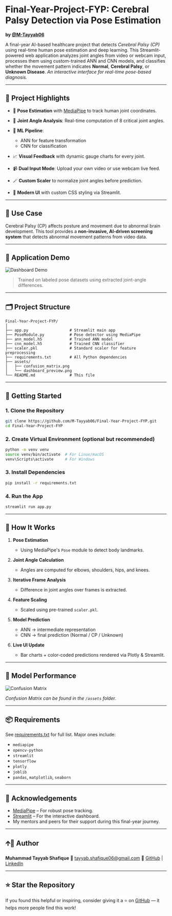 # Final-Year-Project-FYP: Cerebral Palsy Detection via Pose Estimation

**by [@M-Tayyab06](https://github.com/M-Tayyab06)**

A final-year AI-based healthcare project that detects *Cerebral Palsy (CP)* using real-time human pose estimation and deep learning. This Streamlit-powered web application analyzes joint angles from video or webcam input, processes them using custom-trained ANN and CNN models, and classifies whether the movement pattern indicates **Normal**, **Cerebral Palsy**, or **Unknown Disease**.
*An interactive interface for real-time pose-based diagnosis.*

---

## 🧠 Project Highlights

* 🧍 **Pose Estimation** with [MediaPipe](https://mediapipe.dev) to track human joint coordinates.
* 🥮 **Joint Angle Analysis**: Real-time computation of 8 critical joint angles.
* 🧪 **ML Pipeline**:

  * ANN for feature transformation
  * CNN for classification
* 📈 **Visual Feedback** with dynamic gauge charts for every joint.
* 📹 **Dual Input Mode**: Upload your own video or use webcam live feed.
* 🪄 **Custom Scaler** to normalize joint angles before prediction.
* 💨 **Modern UI** with custom CSS styling via Streamlit.

---

## 🔬 Use Case

Cerebral Palsy (CP) affects posture and movement due to abnormal brain development. This tool provides a **non-invasive, AI-driven screening system** that detects abnormal movement patterns from video data.

---

## 📸 Application Demo
![Dashboard Demo](https://github.com/user-attachments/assets/caf1a047-0691-4665-983e-af303d6d4e9a)
> Trained on labeled pose datasets using extracted joint-angle differences.
---

## 🗂️ Project Structure

```
Final-Year-Project-FYP/
│
├── app.py                  # Streamlit main app
├── PoseModule.py           # Pose detector using MediaPipe
├── ann_model.h5            # Trained ANN model
├── cnn_model.h5            # Trained CNN classifier
├── scaler.pkl              # Standard scaler for feature preprocessing
├── requirements.txt        # All Python dependencies
├── assets/
│   ├── confusion_matrix.png
│   └── dashboard_preview.png
└── README.md               # This file
```

---

## 🚀 Getting Started

### 1. Clone the Repository

```bash
git clone https://github.com/M-Tayyab06/Final-Year-Project-FYP.git
cd Final-Year-Project-FYP
```

### 2. Create Virtual Environment (optional but recommended)

```bash
python -m venv venv
source venv/bin/activate  # For Linux/macOS
venv\Scripts\activate     # For Windows
```

### 3. Install Dependencies

```bash
pip install -r requirements.txt
```

### 4. Run the App

```bash
streamlit run app.py
```

---

## 🧠 How It Works

1. **Pose Estimation**

   * Using MediaPipe's `Pose` module to detect body landmarks.
2. **Joint Angle Calculation**

   * Angles are computed for elbows, shoulders, hips, and knees.
3. **Iterative Frame Analysis**

   * Difference in joint angles over frames is extracted.
4. **Feature Scaling**

   * Scaled using pre-trained `scaler.pkl`.
5. **Model Prediction**

   * ANN → intermediate representation
   * CNN → final prediction (Normal / CP / Unknown)
6. **Live UI Update**

   * Bar charts + color-coded predictions rendered via Plotly & Streamlit.

---

## 🧪 Model Performance
![Confusion Matrix](https://github.com/user-attachments/assets/26a2856b-d6ae-4136-8d1a-34624a0a1b63)

*Confusion Matrix can be found in the `/assets` folder.*

---

## 📦 Requirements

See [requirements.txt](requirements.txt) for full list. Major ones include:

* `mediapipe`
* `opencv-python`
* `streamlit`
* `tensorflow`
* `plotly`
* `joblib`
* `pandas`, `matplotlib`, `seaborn`

---

## 🙌 Acknowledgements

* [MediaPipe](https://mediapipe.dev/) – For robust pose tracking.
* [Streamlit](https://streamlit.io/) – For the interactive dashboard.
* My mentors and peers for their support during this final-year journey.

---

## 🡩‍💼 Author

**Muhammad Tayyab Shafique**
📧 [tayyab.shafique06@gmail.com](mailto:tayyab.shafique06@gmail.com)
🔗 [GitHub](https://github.com/M-Tayyab06) | [LinkedIn](https://www.linkedin.com/in/muhammad-tayyab06)

---

## ⭐ Star the Repository

If you found this helpful or inspiring, consider giving it a ⭐ on [GitHub](https://github.com/M-Tayyab06/Final-Year-Project-FYP) — it helps more people find this work!
